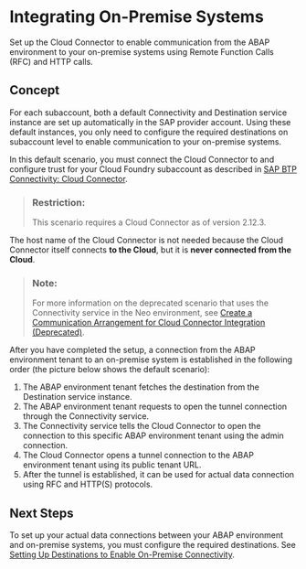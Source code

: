 <!-- loioc95327fbed6c4efeb1855f12f826301d -->

# Integrating On-Premise Systems

Set up the Cloud Connector to enable communication from the ABAP environment to your on-premise systems using Remote Function Calls \(RFC\) and HTTP calls.



<a name="loioc95327fbed6c4efeb1855f12f826301d__section_uhr_zpb_smb"/>

## Concept

For each subaccount, both a default Connectivity and Destination service instance are set up automatically in the SAP provider account. Using these default instances, you only need to configure the required destinations on subaccount level to enable communication to your on-premise systems.

In this default scenario, you must connect the Cloud Connector to and configure trust for your Cloud Foundry subaccount as described in [SAP BTP Connectivity: Cloud Connector](https://help.sap.com/viewer/cca91383641e40ffbe03bdc78f00f681/Cloud/en-US/e6c7616abb5710148cfcf3e75d96d596.html).

> ### Restriction:  
> This scenario requires a Cloud Connector as of version 2.12.3.

The host name of the Cloud Connector is not needed because the Cloud Connector itself connects **to the Cloud**, but it is **never connected from the Cloud**.

> ### Note:  
> For more information on the deprecated scenario that uses the Connectivity service in the Neo environment, see [Create a Communication Arrangement for Cloud Connector Integration \(Deprecated\)](create-a-communication-arrangement-for-cloud-connector-integration-deprecated-16c9c3d.md).

After you have completed the setup, a connection from the ABAP environment tenant to an on-premise system is established in the following order \(the picture below shows the default scenario\):

1.  The ABAP environment tenant fetches the destination from the Destination service instance.
2.  The ABAP environment tenant requests to open the tunnel connection through the Connectivity service.
3.  The Connectivity service tells the Cloud Connector to open the connection to this specific ABAP environment tenant using the admin connection.
4.  The Cloud Connector opens a tunnel connection to the ABAP environment tenant using its public tenant URL.
5.  After the tunnel is established, it can be used for actual data connection using RFC and HTTP\(S\) protocols.



<a name="loioc95327fbed6c4efeb1855f12f826301d__section_szl_1qb_smb"/>

## Next Steps

To set up your actual data connections between your ABAP environment and on-premise systems, you must configure the required destinations. See [Setting Up Destinations to Enable On-Premise Connectivity](setting-up-destinations-to-enable-on-premise-connectivity-9b6510e.md).

